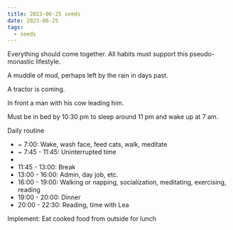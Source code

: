 ```yaml
---
title: 2023-06-25 seeds
date: 2023-06-25
tags:
  - seeds
---
```

Everything should come together. All habits must support this pseudo-monastic lifestyle.

A muddle of mud, perhaps left by the rain in days past.

A tractor is coming.

In front a man with his cow leading him.

Must be in bed by 10:30 pm to sleep around 11 pm and wake up at 7 am.

Daily routine

- ~ 7:00: Wake, wash face, feed cats, walk, meditate
- ~ 7:45 - 11:45: Uninterrupted time
- 
- 11:45 - 13:00: Break
- 13:00 - 16:00: Admin, day job, etc.
- 16:00 - 19:00: Walking or napping, socialization, meditating, exercising, reading
- 19:00 - 20:00: Dinner
- 20:00 - 22:30: Reading, time with Lea

Implement: Eat cooked food from outside for lunch